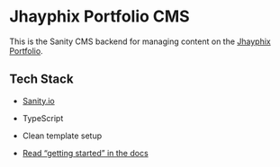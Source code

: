 # Jhayphix Portfolio CMS

This is the Sanity CMS backend for managing content on the [Jhayphix Portfolio](https://jhayphix.vercel.app).

## Tech Stack

- [Sanity.io](https://www.sanity.io/)
- TypeScript
- Clean template setup

- [Read “getting started” in the docs](https://www.sanity.io/docs/introduction/getting-started?utm_source=readme)
